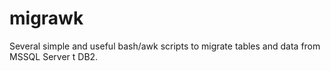 # migrawk

Several simple and useful bash/awk scripts to migrate tables and data from MSSQL Server t DB2.

